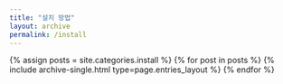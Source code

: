 ```yaml
---
title: "설치 방법"
layout: archive
permalink: /install
---
```



{% assign posts = site.categories.install %}
{% for post in posts %} {% include archive-single.html type=page.entries_layout %} {% endfor %}